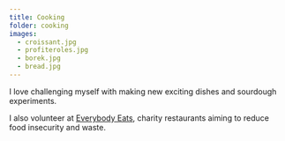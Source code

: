 ```yaml
---
title: Cooking
folder: cooking
images:
  - croissant.jpg
  - profiteroles.jpg
  - borek.jpg
  - bread.jpg
---
```


I love challenging myself with making new exciting dishes and sourdough experiments.

I also volunteer at [Everybody Eats](https://everybodyeats.nz/), charity restaurants aiming to reduce food insecurity and waste.
